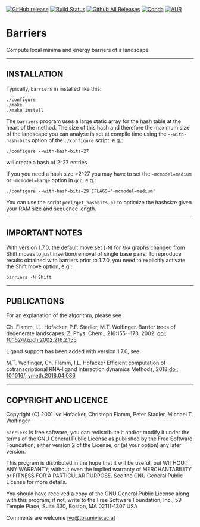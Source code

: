 [![GitHub release](https://img.shields.io/github/release/ViennaRNA/Barriers.svg)](https://www.tbi.univie.ac.at/RNA/Barriers/#download)
[![Build Status](https://travis-ci.org/ViennaRNA/Barriers.svg?branch=master)](https://travis-ci.org/ViennaRNA/Barriers)
[![Github All Releases](https://img.shields.io/github/downloads/ViennaRNA/Barriers/total.svg)](https://github.com/ViennaRNA/Barriers/releases)
[![Conda](https://img.shields.io/conda/v/bioconda/barriers.svg)](https://anaconda.org/bioconda/barriers)
[![AUR](https://img.shields.io/aur/version/barriers.svg)](https://aur.archlinux.org/packages/barriers/)

# Barriers

Compute local minima and energy barriers of a landscape

----

## INSTALLATION

Typically, `barriers` in installed like this:

```
./configure
./make
./make install
```

The `barriers` program uses a large static array for the hash table at the
heart of the method. The size of this hash and therefore the maximum size
of the landscape you can analyse is set at compile time using the
`--with-hash-bits` option of the `./configure` script, e.g.:

```
./configure --with-hash-bits=27
```

will create a hash of 2^27 entries.

If you you need a hash size >2^27 you may have to set the `-mcmodel=medium`
or `-mcmodel=large` option in `gcc`, e.g.:

```
./configure --with-hash-bits=29 CFLAGS='-mcmodel=medium'
```

You can use the script `perl/get_hashbits.pl` to optimize the hashsize
given your RAM size and sequence length.

----

## IMPORTANT NOTES

With version 1.7.0, the default move set (`-M`) for `RNA` graphs changed from
Shift moves to just insertion/removal of single base pairs! To reproduce
results obtained with barriers prior to 1.7.0, you need to explicitly
activate the Shift move option, e.g.:

```
barriers -M Shift
```

----

## PUBLICATIONS

For an explanation of the algorithm, please see 

Ch. Flamm, I.L. Hofacker, P.F. Stadler, M.T. Wolfinger.
Barrier trees of degenerate landscapes. 
Z. Phys. Chem., 216:155--173, 2002. [doi: 10.1524/zpch.2002.216.2.155](https://doi.org/10.1524/zpch.2002.216.2.155)

Ligand support has been added with version 1.7.0, see

M.T. Wolfinger, Ch. Flamm, I.L. Hofacker
Efficient computation of cotranscriptional RNA-ligand interaction dynamics
Methods, 2018 [doi: 10.1016/j.ymeth.2018.04.036](https://doi.org/10.1016/j.ymeth.2018.04.036)

----

## COPYRIGHT AND LICENCE

Copyright (C) 2001 Ivo Hofacker, Christoph Flamm, Peter Stadler, Michael
T. Wolfinger

`barriers` is free software; you can redistribute it and/or modify it under
the terms of the GNU General Public License as published by the Free
Software Foundation; either version 2 of the License, or (at your option)
any later version.

This program is distributed in the hope that it will be useful, but WITHOUT
ANY WARRANTY; without even the implied warranty of MERCHANTABILITY or
FITNESS FOR A PARTICULAR PURPOSE. See the GNU General Public License for
more details.

You should have received a copy of the GNU General Public License along
with this program; if not, write to the Free Software Foundation, Inc., 59
Temple Place, Suite 330, Boston, MA 02111-1307 USA

Comments are welcome <ivo@tbi.univie.ac.at>
